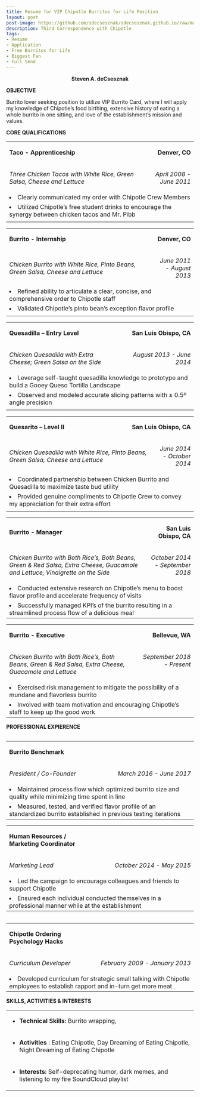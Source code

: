 ```yaml
---
title: Resume for VIP Chipotle Burritos for Life Position
layout: post
post-image: https://github.com/sdecsesznak/sdecsesznak.github.io/raw/master/assets/images/Resume_1280x720.jpg
description: Third Correspondence with Chipotle
tags:
- Resume
- Application
- Free Burritos for Life
- Biggest Fan
- Full Send
---
```


<p align="center">
    <strong>Steven A. deCsesznak</strong>
</p>
<!--
<p align="center">
    (303) 918-0617     |     sdecsesznak@gmail.com    |     linkedin.com/in/stevendecsesznak
</p>
-->
<div>
    <p>
        <strong>OBJECTIVE</strong>
    </p>
</div>
<p>
    Burrito lover seeking position to utilize VIP Burrito Card, where I will
    apply my knowledge of Chipotle’s food birthing, extensive history of eating
    a whole burrito in one sitting, and love of the establishment’s mission and
    values.
</p>
<div>
    <p>
        <strong>CORE QUALIFICATIONS</strong>
    </p>
</div>
<table border="0" cellspacing="0" cellpadding="0">
    <tbody>
        <tr>
            <td width="354">
                <p>
                    <strong>Taco - Apprenticeship </strong>
                </p>
            </td>
            <td width="354" colspan="2">
                <p align="right">
                    <strong>Denver, CO</strong>
                </p>
            </td>
        </tr>
        <tr>
            <td width="537" colspan="2">
                <p>
                    <em>
                        Three Chicken Tacos with White Rice, Green Salsa,
                        Cheese and Lettuce
                    </em>
                </p>
            </td>
            <td width="171">
                <p align="right">
                    <em>April 2008 - June 2011</em>
                </p>
            </td>
        </tr>
        <tr>
            <td width="708" colspan="3">
                    <li>
                        Clearly communicated my order with Chipotle Crew
                        Members
                    </li>
            </td>
        </tr>
        <tr>
            <td width="708" colspan="3">
                <li>
                    Utilized Chipotle’s free student drinks to encourage the
                    synergy between chicken tacos and Mr. Pibb
                </li>
            </td>
        </tr>
        <tr height="0">
            <td width="354">
            </td>
            <td width="183">
            </td>
            <td width="171">
            </td>
        </tr>
    </tbody>
</table>
<table border="0" cellspacing="0" cellpadding="0" width="100%">
    <tbody>
        <tr>
            <td width="48%" valign="top">
                <p>
                    <strong>Burrito - Internship</strong>
                </p>
            </td>
            <td width="51%" colspan="2">
                <p align="right">
                    <strong>Denver, CO</strong>
                </p>
            </td>
        </tr>
        <tr>
            <td width="78%" colspan="2">
                <p>
                    <em>
                        Chicken Burrito with White Rice, Pinto Beans, Green
                        Salsa, Cheese and Lettuce
                    </em>
                </p>
            </td>
            <td width="21%" valign="top">
                <p align="right">
                    <em>June 2011 - August 2013<strong></strong></em>
                </p>
            </td>
        </tr>
        <tr>
            <td width="100%" colspan="3" valign="top">
                <li>
                    Refined ability to articulate a clear, concise, and
                    comprehensive order to Chipotle staff
                </li>
            </td>
        </tr>
        <tr>
            <td width="100%" colspan="3" valign="top">
                <li>
                    Validated Chipotle’s pinto bean’s exception flavor
                    profile
                </li>
            </td>
        </tr>
        <tr height="0">
            <td width="341">
            </td>
            <td width="213">
            </td>
            <td width="153">
            </td>
        </tr>
    </tbody>
</table>
<p>
    <strong></strong>
</p>
<table border="0" cellspacing="0" cellpadding="0" width="100%">
    <tbody>
        <tr>
            <td width="48%">
                <p>
                    <strong>Quesadilla – Entry Level</strong>
                </p>
            </td>
            <td width="51%" colspan="2">
                <p align="right">
                    <strong>San Luis Obispo, CA </strong>
                </p>
            </td>
        </tr>
        <tr>
            <td width="60%" colspan="2">
                <p>
                    <em>
                        Chicken Quesadilla with Extra Cheese; Green Salsa on
                        the Side
                    </em>
                </p>
            </td>
            <td width="39%">
                <p align="right">
                    <em>August 2013 </em>
                    <em>- June 2014</em>
                </p>
            </td>
        </tr>
        <tr>
            <td width="100%" colspan="3">
                <li>
                    Leverage self-taught quesadilla knowledge to prototype
                    and build a Gooey Queso Tortilla Landscape
                </li>
            </td>
        </tr>
        <tr>
            <td width="100%" colspan="3">
                <li>
                    Observed and modeled accurate slicing patterns with ±
                    0.5º angle precision
                </li>
            </td>
        </tr>
        <tr height="0">
            <td width="343">
            </td>
            <td width="88">
            </td>
            <td width="277">
            </td>
        </tr>
    </tbody>
</table>
<table border="0" cellspacing="0" cellpadding="0" width="100%">
    <tbody>
        <tr>
            <td width="51%">
                <p>
                    <strong>Quesarito – Level II </strong>
                </p>
            </td>
            <td width="48%" colspan="2">
                <p align="right">
                    <strong>San Luis Obispo, CA</strong>
                </p>
            </td>
        </tr>
        <tr>
            <td width="77%" colspan="2">
                <p>
                    <em>
                        Chicken Quesadilla with White Rice, Pinto Beans, Green
                        Salsa, Cheese and Lettuce
                    </em>
                </p>
            </td>
            <td width="22%">
                <p align="right">
                    <em>June 2014 - October 2014</em>
                </p>
            </td>
        </tr>
        <tr>
            <td width="100%" colspan="3">
                <li>
                    Coordinated partnership between Chicken Burrito and
                    Quesadilla to maximize taste bud utility
                </li>
            </td>
        </tr>
        <tr>
            <td width="100%" colspan="3">
                <li>
                    Provided genuine compliments to Chipotle Crew to convey
                    my appreciation for their extra effort
                </li>
            </td>
        </tr>
        <tr height="0">
            <td width="365">
            </td>
            <td width="184">
            </td>
            <td width="159">
            </td>
        </tr>
    </tbody>
</table>
<table border="0" cellspacing="0" cellpadding="0" width="100%">
    <tbody>
        <tr>
            <td width="72%">
                <p>
                    <strong>Burrito - Manager</strong>
                </p>
            </td>
            <td width="27%">
                <p align="right">
                    <strong>San Luis Obispo, CA </strong>
                </p>
            </td>
        </tr>
        <tr>
            <td width="72%">
                <p>
                    <em>
                        Chicken Burrito with Both Rice’s, Both Beans, Green
                        &amp; Red Salsa, Extra Cheese, Guacamole and Lettuce;
                        Vinaigrette on the Side
                    </em>
                </p>
            </td>
            <td width="27%" valign="top">
                <p align="right">
                    <em>October 2014 </em>
                    <em>- September 2018</em>
                </p>
            </td>
        </tr>
        <tr>
            <td width="100%" colspan="2">
                <li>
                    Conducted extensive research on Chipotle’s menu to boost
                    flavor profile and accelerate frequency of visits
                </li>
            </td>
        </tr>
        <tr>
            <td width="100%" colspan="2">
                <li>
                    Successfully managed KPI’s of the burrito resulting in a
                    streamlined process flow of a delicious meal
                </li>
            </td>
        </tr>
    </tbody>
</table>
<table border="0" cellspacing="0" cellpadding="0" width="100%">
    <tbody>
        <tr>
            <td width="69%">
                <p>
                    <strong>Burrito - Executive </strong>
                </p>
            </td>
            <td width="30%">
                <p align="right">
                    <strong>Bellevue, WA</strong>
                </p>
            </td>
        </tr>
        <tr>
            <td width="69%" valign="top">
                <p>
                    <em>
                        Chicken Burrito with Both Rice’s, Both Beans, Green
                        &amp; Red Salsa, Extra Cheese, Guacamole and Lettuce
                    </em>
                </p>
            </td>
            <td width="30%" valign="top">
                <p align="right">
                    <em> September 2018 - Present </em>
                </p>
            </td>
        </tr>
        <tr>
            <td width="100%" colspan="2" valign="top">
                <li>
                    Exercised risk management to mitigate the possibility of
                    a mundane and flavorless burrito
                </li>
            </td>
        </tr>
        <tr>
            <td width="100%" colspan="2" valign="top">
                <li>
                    Involved with team motivation and encouraging Chipotle’s
                    staff to keep up the good work
                </li>
            </td>
        </tr>
    </tbody>
</table>
<div>
    <p>
        <strong>PROFESSIONAL EXPIERENCE</strong>
    </p>
</div>
<table border="0" cellspacing="0" cellpadding="0" align="left" width="100%">
    <tbody>
        <tr>
            <td width="47%" valign="top">
                <p>
                    <strong>Burrito Benchmark </strong>
                </p>
            </td>
            <td width="52%" valign="top">
                <p align="right">
                    <strong></strong>
                </p>
            </td>
        </tr>
        <tr>
            <td width="47%" valign="top">
                <p>
                    <em>President / Co-Founder </em>
                </p>
            </td>
            <td width="52%">
                <p align="right">
                    <em>March 2016 - June 2017</em>
                </p>
            </td>
        </tr>
        <tr>
            <td width="100%" colspan="2">
                <li>
                    Maintained process flow which optimized burrito size and
                    quality while minimizing time spent in line
							</li>
            </td>
        </tr>
        <tr>
            <td width="100%" colspan="2">
                <li>
                    Measured, tested, and verified flavor profile of an
                    standardized burrito established in previous testing
                    iterations
							</li>
            </td>
        </tr>
    </tbody>
</table>
<table border="0" cellspacing="0" cellpadding="0" width="100%">
    <tbody>
        <tr>
            <td width="48%" valign="top">
                <p>
                    <strong>Human Resources / Marketing Coordinator</strong>
                </p>
            </td>
            <td width="51%">
                <p align="right">
                    <strong></strong>
                </p>
            </td>
        </tr>
        <tr>
            <td width="48%" valign="top">
                <p>
                    <em>Marketing Lead</em>
                </p>
            </td>
            <td width="51%">
                <p align="right">
                    <em>October 2014 - May 2015</em>
                </p>
            </td>
        </tr>
        <tr>
            <td width="100%" colspan="2">
                <li>
                    Led the campaign to encourage colleagues and friends to
                    support Chipotle
							</li>
            </td>
        </tr>
        <tr>
            <td width="100%" colspan="2">
                <li>
                    Ensured each individual conducted themselves in a
                    professional manner while at the establishment
							</li>
            </td>
        </tr>
    </tbody>
</table>
<p>
    <strong></strong>
</p>
<table border="0" cellspacing="0" cellpadding="0" align="left" width="100%">
    <tbody>
        <tr>
            <td width="48%" valign="top">
                <p>
                    <strong>Chipotle Ordering Psychology Hacks </strong>
                </p>
            </td>
            <td width="51%">
                <p align="right">
                    <strong></strong>
                </p>
            </td>
        </tr>
        <tr>
            <td width="48%" valign="top">
                <p>
                    <em>Curriculum Developer </em>
                </p>
            </td>
            <td width="51%">
                <p align="right">
                    <em>February 2009 - January 2013</em>
                </p>
            </td>
        </tr>
        <tr>
            <td width="100%" colspan="2">
                <li>
                    Developed curriculum for strategic small talking with
                    Chipotle employees to establish rapport and in-turn get
                    more meat
                </li>
            </td>
        </tr>
    </tbody>
</table>
<div>
    <p>
        <strong>SKILLS, ACTIVITIES &amp; INTERESTS</strong>
    </p>
</div>
<table border="0" cellspacing="0" cellpadding="0" width="100%">
    <tbody>
        <tr>
            <td width="100%">
                <ul>
                    <li>
                        <strong>Technical Skills: </strong>
                        Burrito wrapping,<strong></strong>
                    </li>
                </ul>
            </td>
        </tr>
        <tr>
            <td width="100%">
                <ul>
                    <li>
                        <strong>Activities</strong>
                        : Eating Chipotle, Day Dreaming of Eating Chipotle,
                        Night Dreaming of Eating Chipotle <strong></strong>
                    </li>
                </ul>
            </td>
        </tr>
        <tr>
            <td width="100%">
                <ul>
                    <li>
                        <strong>Interests: </strong>
                        Self-deprecating humor, dark memes, and listening to my
                        fire SoundCloud playlist <strong></strong>
                    </li>
                </ul>
            </td>
        </tr>
    </tbody>
</table>
<br/>